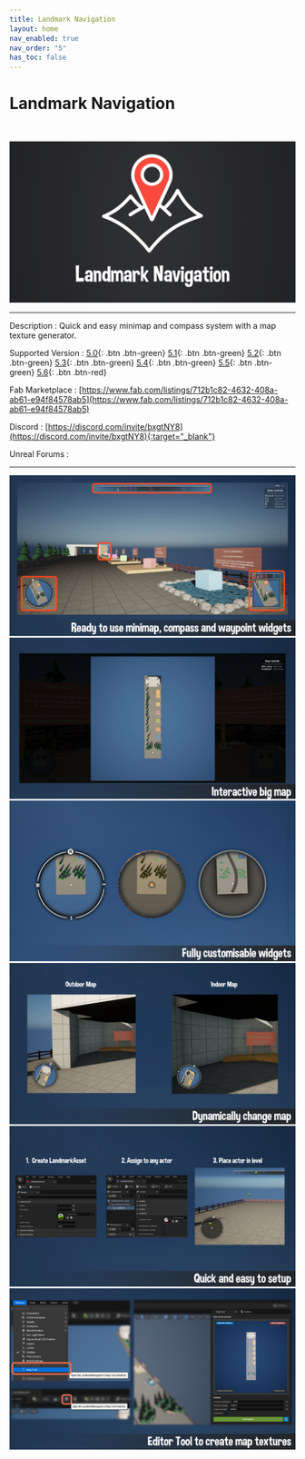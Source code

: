 ```yaml
---
title: Landmark Navigation
layout: home
nav_enabled: true
nav_order: "5"
has_toc: false
---
```

# Landmark Navigation
<br>

![](assets/LandmarkNavigation_Banner.png)


***

Description
:  Quick and easy minimap and compass system with a map texture generator.

Supported Version
: <span class="fs-2">
[5.0](){: .btn .btn-green}
[5.1](){: .btn .btn-green}
[5.2](){: .btn .btn-green}
[5.3](){: .btn .btn-green}
[5.4](){: .btn .btn-green}
[5.5](){: .btn .btn-green}
[5.6](){: .btn .btn-red}
</span>

Fab Marketplace
:  [https://www.fab.com/listings/712b1c82-4632-408a-ab61-e94f84578ab5](https://www.fab.com/listings/712b1c82-4632-408a-ab61-e94f84578ab5)

Discord
: [https://discord.com/invite/bxgtNY8](https://discord.com/invite/bxgtNY8){:target="_blank"}

Unreal Forums
: 

***

![](assets/Screenshots/LN_Screenshot_1.png)
![](assets/Screenshots/LN_Screenshot_2.png)
![](assets/Screenshots/LN_Screenshot_3.png)
![](assets/Screenshots/LN_Screenshot_4.png)
![](assets/Screenshots/LN_Screenshot_5.png)
![](assets/Screenshots/LN_Screenshot_6.png)











